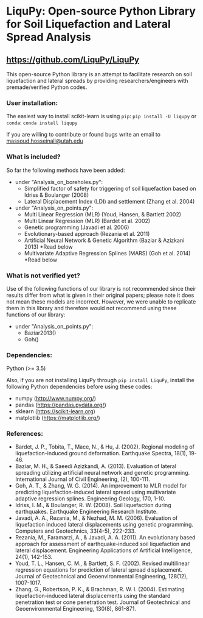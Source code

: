 # LiquPy: Open-source Python Library for Soil Liquefaction and Lateral Spread Analysis
## https://github.com/LiquPy/LiquPy

This open-source Python library is an attempt to facilitate research on soil liquefaction and lateral spreads by providing researchers/engineers with premade/verified Python codes.

### User installation:
The easiest way to install scikit-learn is using `pip`:
```pip install -U liqupy```
or `conda`:
```conda install liqupy```

If you are willing to contribute or found bugs write an email to massoud.hosseinali@utah.edu


### What is included?
So far the following methods have been added:
  - under "Analysis_on_boreholes.py":
    - Simplified factor of safety for triggering of soil liquefaction based on Idriss & Boulanger (2008)
    - Lateral Displacement Index (LDI) and settlement (Zhang et al. 2004)
  - under "Analysis_on_points.py":
    - Multi Linear Regression (MLR) (Youd, Hansen, & Bartlett 2002)
    - Multi Linear Regression (MLR) (Bardet et al. 2002)
    - Genetic programming (Javadi et al. 2006)
    - Evolutionary-based approach (Rezania et al. 2011)
    - Artificial Neural Network & Genetic Algorithm (Baziar & Azizkani 2013) *Read below
    - Multivariate Adaptive Regression Splines (MARS) (Goh et al. 2014) *Read below

### What is not verified yet?
Use of the following functions of our library is not recommended since their results differ from what is given in their original papers; please note it does not mean these models are incorrect. However, we were unable to replicate them in this library and therefore would not recommend using these functions of our library:
  - under "Analysis_on_points.py":
    - Baziar2013()
    - Goh()


### Dependencies:
Python (>= 3.5)

Also, if you are not installing LiquPy through `pip install LiquPy`,  install the following Python dependencies before using these codes:
 - numpy (http://www.numpy.org/)
 - pandas (https://pandas.pydata.org/)
 - sklearn (https://scikit-learn.org)
 - matplotlib (https://matplotlib.org/)


 ### References:
 - Bardet, J. P., Tobita, T., Mace, N., & Hu, J. (2002). Regional modeling of liquefaction-induced ground deformation. Earthquake Spectra, 18(1), 19-46.
 - Baziar, M. H., & Saeedi Azizkandi, A. (2013). Evaluation of lateral spreading utilizing artificial neural network and genetic programming. International Journal of Civil Engineering, (2), 100-111.
 - Goh, A. T., & Zhang, W. G. (2014). An improvement to MLR model for predicting liquefaction-induced lateral spread using multivariate adaptive regression splines. Engineering Geology, 170, 1-10.
 - Idriss, I. M., & Boulanger, R. W. (2008). Soil liquefaction during earthquakes. Earthquake Engineering Research Institute.
 - Javadi, A. A., Rezania, M., & Nezhad, M. M. (2006). Evaluation of liquefaction induced lateral displacements using genetic programming. Computers and Geotechnics, 33(4-5), 222-233.
 - Rezania, M., Faramarzi, A., & Javadi, A. A. (2011). An evolutionary based approach for assessment of earthquake-induced soil liquefaction and lateral displacement. Engineering Applications of Artificial Intelligence, 24(1), 142-153.
 - Youd, T. L., Hansen, C. M., & Bartlett, S. F. (2002). Revised multilinear regression equations for prediction of lateral spread displacement. Journal of Geotechnical and Geoenvironmental Engineering, 128(12), 1007-1017.
 - Zhang, G., Robertson, P. K., & Brachman, R. W. I. (2004). Estimating liquefaction-induced lateral displacements using the standard penetration test or cone penetration test. Journal of Geotechnical and Geoenvironmental Engineering, 130(8), 861-871.
